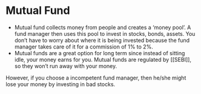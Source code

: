 # Mutual Fund

- Mutual fund collects money from people and creates a ‘money pool’. A fund manager then uses this pool to invest in stocks, bonds, assets. You don’t have to worry about where it is being invested because the fund manager takes care of it for a commission of 1% to 2%.
- Mutual funds are a great option for long term since instead of sitting idle, your money earns for you. Mutual funds are regulated by [[SEBI]], so they won’t run away with your money.

However, if you choose a incompetent fund manager, then he/she might lose your money by investing in bad stocks.
